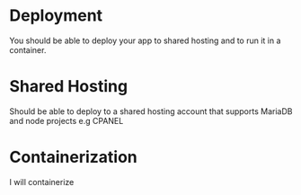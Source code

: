 # Deployment
You should be able to deploy your app to shared hosting and to run it in a container. 

# Shared Hosting
Should be able to deploy to a shared hosting account that supports MariaDB and node projects e.g CPANEL

# Containerization
I will containerize